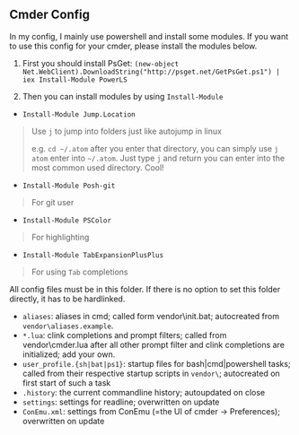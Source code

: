 ## Cmder Config

In my config, I mainly use powershell and install some modules. If you want to use this config for your cmder, please install the modules below.

1. First you should install PsGet:
  `(new-object Net.WebClient).DownloadString("http://psget.net/GetPsGet.ps1") | iex
Install-Module PowerLS`

2. Then you can install modules by using `Install-Module`
  - `Install-Module Jump.Location`
  > Use `j` to jump into folders just like autojump in linux
  >
  > e.g. `cd ~/.atom` after you enter that directory, you can simply use `j atom` enter into `~/.atom`. Just type `j` and return you can enter into the most common used directory. Cool!
  - `Install-Module Posh-git`
  > For git user
  - `Install-Module PSColor`
  > For highlighting
  - `Install-Module TabExpansionPlusPlus`
  > For using `Tab` completions

All config files must be in this folder. If there is no option to set this folder
directly, it has to be hardlinked.

* `aliases`: aliases in cmd; called form vendor\init.bat; autocreated from
  `vendor\aliases.example`.
* `*.lua`: clink completions and prompt filters; called from vendor\cmder.lua after all
  other prompt filter and clink completions are initialized; add your own.
* `user_profile.{sh|bat|ps1}`: startup files for bash|cmd|powershell tasks; called from their
  respective startup scripts in `vendor\`; autocreated on first start of such a task
* `.history`: the current commandline history; autoupdated on close
* `settings`: settings for readline; overwritten on update
* `ConEmu.xml`: settings from ConEmu (=the UI of cmder -> Preferences); overwritten on update
